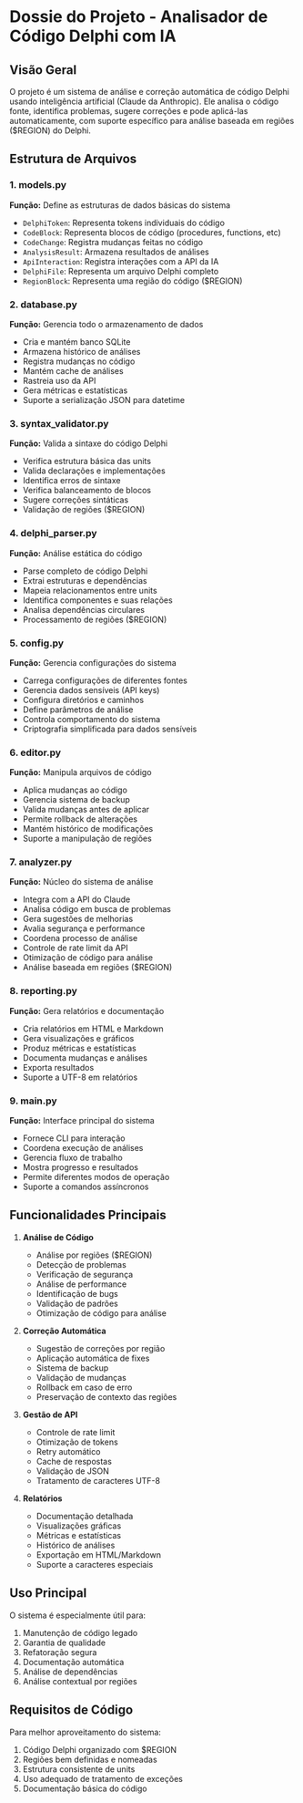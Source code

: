 # Dossie do Projeto - Analisador de Código Delphi com IA

## Visão Geral
O projeto é um sistema de análise e correção automática de código Delphi usando inteligência artificial (Claude da Anthropic). Ele analisa o código fonte, identifica problemas, sugere correções e pode aplicá-las automaticamente, com suporte específico para análise baseada em regiões ($REGION) do Delphi.

## Estrutura de Arquivos

### 1. models.py
**Função:** Define as estruturas de dados básicas do sistema
- `DelphiToken`: Representa tokens individuais do código
- `CodeBlock`: Representa blocos de código (procedures, functions, etc)
- `CodeChange`: Registra mudanças feitas no código
- `AnalysisResult`: Armazena resultados de análises
- `ApiInteraction`: Registra interações com a API da IA
- `DelphiFile`: Representa um arquivo Delphi completo
- `RegionBlock`: Representa uma região do código ($REGION)

### 2. database.py
**Função:** Gerencia todo o armazenamento de dados
- Cria e mantém banco SQLite
- Armazena histórico de análises
- Registra mudanças no código
- Mantém cache de análises
- Rastreia uso da API
- Gera métricas e estatísticas
- Suporte a serialização JSON para datetime

### 3. syntax_validator.py
**Função:** Valida a sintaxe do código Delphi
- Verifica estrutura básica das units
- Valida declarações e implementações
- Identifica erros de sintaxe
- Verifica balanceamento de blocos
- Sugere correções sintáticas
- Validação de regiões ($REGION)

### 4. delphi_parser.py
**Função:** Análise estática do código
- Parse completo de código Delphi
- Extrai estruturas e dependências
- Mapeia relacionamentos entre units
- Identifica componentes e suas relações
- Analisa dependências circulares
- Processamento de regiões ($REGION)

### 5. config.py
**Função:** Gerencia configurações do sistema
- Carrega configurações de diferentes fontes
- Gerencia dados sensíveis (API keys)
- Configura diretórios e caminhos
- Define parâmetros de análise
- Controla comportamento do sistema
- Criptografia simplificada para dados sensíveis

### 6. editor.py
**Função:** Manipula arquivos de código
- Aplica mudanças ao código
- Gerencia sistema de backup
- Valida mudanças antes de aplicar
- Permite rollback de alterações
- Mantém histórico de modificações
- Suporte a manipulação de regiões

### 7. analyzer.py
**Função:** Núcleo do sistema de análise
- Integra com a API do Claude
- Analisa código em busca de problemas
- Gera sugestões de melhorias
- Avalia segurança e performance
- Coordena processo de análise
- Controle de rate limit da API
- Otimização de código para análise
- Análise baseada em regiões ($REGION)

### 8. reporting.py
**Função:** Gera relatórios e documentação
- Cria relatórios em HTML e Markdown
- Gera visualizações e gráficos
- Produz métricas e estatísticas
- Documenta mudanças e análises
- Exporta resultados
- Suporte a UTF-8 em relatórios

### 9. main.py
**Função:** Interface principal do sistema
- Fornece CLI para interação
- Coordena execução de análises
- Gerencia fluxo de trabalho
- Mostra progresso e resultados
- Permite diferentes modos de operação
- Suporte a comandos assíncronos

## Funcionalidades Principais

1. **Análise de Código**
   - Análise por regiões ($REGION)
   - Detecção de problemas
   - Verificação de segurança
   - Análise de performance
   - Identificação de bugs
   - Validação de padrões
   - Otimização de código para análise

2. **Correção Automática**
   - Sugestão de correções por região
   - Aplicação automática de fixes
   - Sistema de backup
   - Validação de mudanças
   - Rollback em caso de erro
   - Preservação de contexto das regiões

3. **Gestão de API**
   - Controle de rate limit
   - Otimização de tokens
   - Retry automático
   - Cache de respostas
   - Validação de JSON
   - Tratamento de caracteres UTF-8

4. **Relatórios**
   - Documentação detalhada
   - Visualizações gráficas
   - Métricas e estatísticas
   - Histórico de análises
   - Exportação em HTML/Markdown
   - Suporte a caracteres especiais

## Uso Principal

O sistema é especialmente útil para:
1. Manutenção de código legado
2. Garantia de qualidade
3. Refatoração segura
4. Documentação automática
5. Análise de dependências
6. Análise contextual por regiões

## Requisitos de Código

Para melhor aproveitamento do sistema:
1. Código Delphi organizado com $REGION
2. Regiões bem definidas e nomeadas
3. Estrutura consistente de units
4. Uso adequado de tratamento de exceções
5. Documentação básica do código